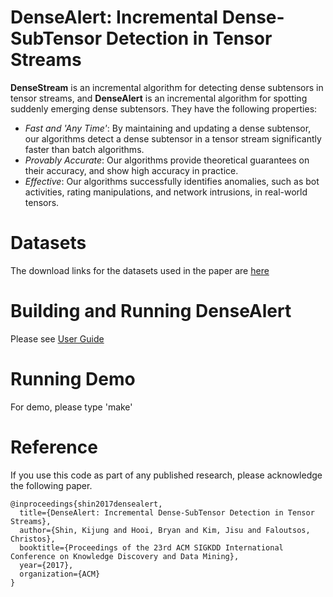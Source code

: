 DenseAlert: Incremental Dense-SubTensor Detection in Tensor Streams
========================

**DenseStream** is an incremental algorithm for detecting dense subtensors in tensor streams, and
**DenseAlert** is an incremental algorithm for spotting suddenly emerging dense subtensors.
They have the following properties:
 * *Fast and 'Any Time'*: By maintaining and updating a dense subtensor, our algorithms detect a dense subtensor in a tensor stream significantly faster than batch algorithms.
 * *Provably Accurate*: Our algorithms provide theoretical guarantees on their accuracy, and show high accuracy in practice.
 * *Effective*: Our algorithms successfully identifies anomalies, such as bot activities, rating manipulations, and network intrusions, in real-world tensors.

Datasets
========================
The download links for the datasets used in the paper are [here](http://www.cs.cmu.edu/~kijungs/codes/alert/)

Building and Running DenseAlert
========================
Please see [User Guide](user_guide.pdf)

Running Demo
========================
For demo, please type 'make'

Reference
========================
If you use this code as part of any published research, please acknowledge the following paper.
```
@inproceedings{shin2017densealert,
  title={DenseAlert: Incremental Dense-SubTensor Detection in Tensor Streams},
  author={Shin, Kijung and Hooi, Bryan and Kim, Jisu and Faloutsos, Christos},
  booktitle={Proceedings of the 23rd ACM SIGKDD International Conference on Knowledge Discovery and Data Mining},
  year={2017},
  organization={ACM}
}
```